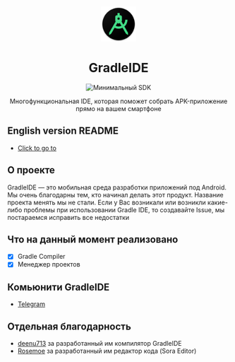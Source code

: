 <p align="center">
  <a href="https://github.com/almr0/GradleIDE">
    <img src="images/logo.png" alt="Logo" width="80" height="80">
  </a>

  <h1 align="center">GradleIDE</h1>
<p align="center">
 <img src="https://img.shields.io/badge/Minimum%20SDK-21-%23ff5252" alt="Минимальный SDK"/>
</p>
  <p align="center">
    Многофункциональная IDE, которая поможет собрать APK-приложение прямо на вашем смартфоне
  </p>
</p>

## English version README

- [Click to go to](https://github.com/almr0/GradleIDE/blob/main/README-EN.MD)

## О проекте

GradleIDE — это мобильная среда разработки приложений под Android.
Мы очень благодарны тем, кто начинал делать этот продукт. Название проекта менять мы не стали.
Если у Вас возникали или возникли какие-либо проблемы при использовании Gradle IDE, то создавайте Issue, мы постараемся исправить все недостатки 

## Что на данный момент реализовано

- [x] Gradle Compiler
- [x] Менеджер проектов

## Комьюнити GradleIDE

- [Telegram](https://t.me/gradleide)

## Отдельная благодарность

- [deenu713](https://github.com/deenu713) за разработанный им компилятор GradleIDE
- [Rosemoe](https://github.com/Rosemoe) за разработанный им редактор кода (Sora Editor)
